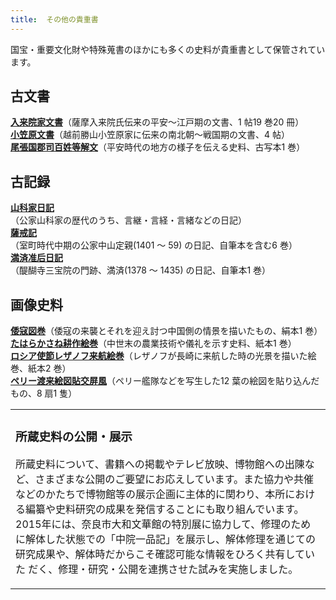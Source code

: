 ```yaml
---
title: 	その他の貴重書
---
```


<p class="mtx">国宝・重要文化財や特殊蒐書のほかにも多くの史料が貴重書として保管されています。</p>

<h2 class="h03"><strong>古文書</strong></h2>
<p class="mtx">
<a href="javascript:void(0)" onclick="window.open('https://wwwap.hi.u-tokyo.ac.jp/ships/w01/detail/commentary/book/00000506',
'newwin','width=640,height=640')"><strong>入来院家文書</strong></a>（薩摩入来院氏伝来の平安～江戸期の文書、1 帖19 巻20 冊）<br>
<a href="javascript:void(0)" onclick="window.open('https://wwwap.hi.u-tokyo.ac.jp/ships_help/OSIDE/W01/kityousyokaidai/PM02.html',
'newwin','width=640,height=640')"><strong>小笠原文書</strong></a>（越前勝山小笠原家に伝来の南北朝～戦国期の文書、4 帖）<br>
<a href="javascript:void(0)" onclick="window.open('https://wwwap.hi.u-tokyo.ac.jp/ships/w01/detail/commentary/book/00000554',
'newwin','width=640,height=640')"><strong>尾張国郡司百姓等解文</strong></a>（平安時代の地方の様子を伝える史料、古写本1 巻）<br>
</p>

<h2 class="h03 mt2">古記録</h2>

<v-img class="mb1" src="/assets/img/collection/collect_mansai.jpeg" caption="満済准后日記"></v-img>


<p class="mtx">
<a href="javascript:void(0)" onclick="window.open('https://wwwap.hi.u-tokyo.ac.jp/ships_help/OSIDE/W01/kityousyokaidai/PM04.html',
'newwin','width=640,height=640')"><strong>山科家日記</strong></a><br>（公家山科家の歴代のうち、言継・言経・言緒などの日記）<br>
<a href="javascript:void(0)" onclick="window.open('https://wwwap.hi.u-tokyo.ac.jp/ships/w01/detail/commentary/book/00000180',
'newwin','width=640,height=640')"><strong>薩戒記</strong></a><br>（室町時代中期の公家中山定親(1401 ～ 59) の日記、自筆本を含む6 巻）<br>
<a href="javascript:void(0)" onclick="window.open('https://wwwap.hi.u-tokyo.ac.jp/ships/w01/detail/commentary/book/00000082',
'newwin','width=640,height=640')"><strong>満済准后日記</strong></a><br>（醍醐寺三宝院の門跡、満済(1378 ～ 1435) の日記、自筆本1 巻）<br>
</p>


</div>


<h2 class="h03 mt2"><strong>画像史料</strong></h2>
<p class="mtx">
<a href="javascript:void(0)" onclick="window.open('https://wwwap.hi.u-tokyo.ac.jp/ships/w01/detail/commentary/book/00000413',
'newwin','width=640,height=640')"><strong>倭寇図巻</strong></a>（倭寇の来襲とそれを迎え討つ中国側の情景を描いたもの、絹本1 巻）<br>
<a href="javascript:void(0)" onclick="window.open('https://wwwap.hi.u-tokyo.ac.jp/ships_help/OSIDE/W01/kityousyokaidai/PM09.html',
'newwin','width=640,height=640')"><strong>たはらかさね耕作絵巻</strong></a>（中世末の農業技術や儀礼を示す史料、紙本1 巻）<br>
<a href="javascript:void(0)" onclick="window.open('https://wwwap.hi.u-tokyo.ac.jp/ships_help/OSIDE/W01/kityousyokaidai/PM10.html',
'newwin','width=640,height=640')"><strong>ロシア使節レザノフ来航絵巻</strong></a>（レザノフが長崎に来航した時の光景を描いた絵巻、紙本2 巻）<br>
<a href="javascript:void(0)" onclick="window.open('https://wwwap.hi.u-tokyo.ac.jp/ships_help/OSIDE/W01/kityousyokaidai/PM11.html',
'newwin','width=640,height=640')"><strong>ペリー渡来絵図貼交屏風</strong></a>（ペリー艦隊などを写生した12 葉の絵図を貼り込んだもの、8 扇1 隻）<br>
</p>

<v-img class="mb1" src="/assets/img/collection/collect_wako.jpeg" caption="倭寇図巻"></v-img>

<table cellspacing="0" summary="" class="dTable fix">
<tbody><tr>
<td class="mtx lead_cel">
<h3 class="h04">所蔵史料の公開・展示</h3>

<v-img class="mb1" src="/assets/img/collection/collect_nakanoin.jpeg" caption="中院一品記"></v-img>

<p class="mtx">所蔵史料について、書籍への掲載やテレビ放映、博物館への出陳など、さまざまな公開のご要望にお応えしています。また協力や共催などのかたちで博物館等の展示企画に主体的に関わり、本所における編纂や史料研究の成果を発信することにも取り組んでいます。2015年には、奈良市大和文華館の特別展に協力して、修理のために解体した状態での「中院一品記」を展示し、解体修理を通じての研究成果や、解体時だからこそ確認可能な情報をひろく共有していた
だく、修理・研究・公開を連携させた試みを実施しました。</p>
</td>
</tr>
</tbody></table>
